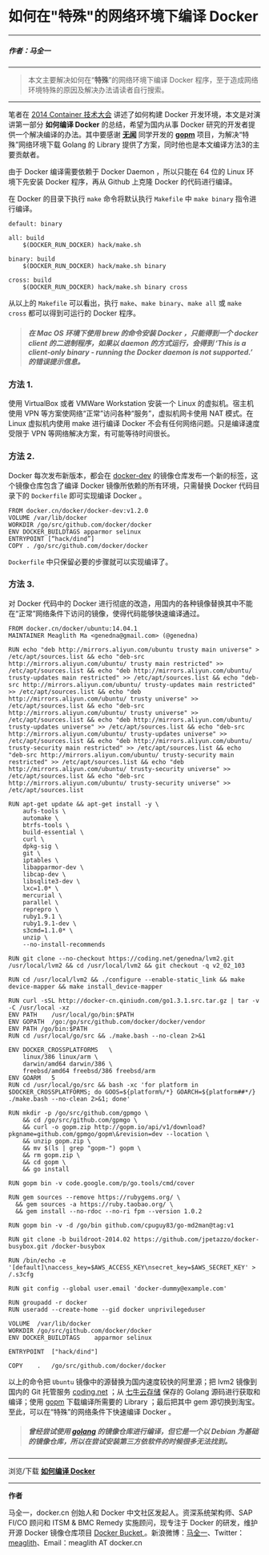 # 如何在"特殊"的网络环境下编译 Docker

---

##### 作者：马全一

---

> 本文主要解决如何在“**特殊**”的网络环境下编译 Docker 程序，至于造成网络环境特殊的原因及解决办法请读者自行搜索。

---

笔者在 [2014 Container 技术大会](http://con2.csdn.net) 讲述了如何构建 Docker 开发环境，本文是对演讲第一部分 **如何编译 Docker** 的总结，希望为国内从事 Docker 研究的开发者提供一个解决编译的办法。其中要感谢 **[无闻](http://www.weibo.com/Obahua)** 同学开发的  **[gopm](http://gopm.io)** 项目，为解决“特殊”网络环境下载 Golang 的 Library 提供了方案，同时他也是本文编译方法3的主要贡献者。

由于 Docker 编译需要依赖于 Docker Daemon ，所以只能在 64 位的 Linux 环境下先安装 Docker 程序，再从 Github 上克隆 Docker 的代码进行编译。

在 Docker 的目录下执行 `make` 命令将默认执行 `Makefile` 中 `make binary` 指令进行编译。

```
default: binary

all: build
	$(DOCKER_RUN_DOCKER) hack/make.sh

binary: build
	$(DOCKER_RUN_DOCKER) hack/make.sh binary

cross: build
	$(DOCKER_RUN_DOCKER) hack/make.sh binary cross
```

从以上的 `Makefile` 可以看出，执行 `make`、`make binary`、`make all` 或 `make cross` 都可以得到可运行的 Docker 程序。


> ##### 在 Mac OS 环境下使用 brew 的命令安装 Docker ，只能得到一个 docker client 的二进制程序，如果以 daemon 的方式运行，会得到 ‘This is a client-only binary - running the Docker daemon is not supported.’ 的错误提示信息。

### 方法 1.

使用 VirtualBox 或者 VMWare Workstation 安装一个 Linux 的虚拟机。宿主机使用 VPN 等方案使网络“正常”访问各种“服务”，虚拟机网卡使用 NAT 模式。在 Linux 虚拟机内使用 make 进行编译 Docker 不会有任何网络问题。只是编译速度受限于 VPN 等网络解决方案，有可能等待时间很长。

### 方法 2.

Docker 每次发布新版本，都会在 [docker-dev](https://docker.cn/docker/docker-dev) 的镜像仓库发布一个新的标签，这个镜像仓库包含了编译 Docker 镜像所依赖的所有环境，只需替换 Docker 代码目录下的 `Dockerfile` 即可实现编译 Docker 。

```
FROM docker.cn/docker/docker-dev:v1.2.0
VOLUME /var/lib/docker
WORKDIR /go/src/github.com/docker/docker
ENV DOCKER_BUILDTAGS apparmor selinux
ENTRYPOINT [“hack/dind”]
COPY . /go/src/github.com/docker/docker
```

`Dockerfile` 中只保留必要的步骤就可以实现编译了。

### 方法 3.

对 Docker 代码中的 Docker 进行彻底的改造，用国内的各种镜像替换其中不能在“正常”网络条件下访问的镜像，使得代码能够快速编译通过。

```
FROM docker.cn/docker/ubuntu:14.04.1
MAINTAINER Meaglith Ma <genedna@gmail.com> (@genedna)

RUN echo "deb http://mirrors.aliyun.com/ubuntu trusty main universe" > /etc/apt/sources.list && echo "deb-src http://mirrors.aliyun.com/ubuntu/ trusty main restricted" >> /etc/apt/sources.list && echo "deb http://mirrors.aliyun.com/ubuntu/ trusty-updates main restricted" >> /etc/apt/sources.list && echo "deb-src http://mirrors.aliyun.com/ubuntu/ trusty-updates main restricted" >> /etc/apt/sources.list && echo "deb http://mirrors.aliyun.com/ubuntu/ trusty universe" >> /etc/apt/sources.list && echo "deb-src http://mirrors.aliyun.com/ubuntu/ trusty universe" >> /etc/apt/sources.list && echo "deb http://mirrors.aliyun.com/ubuntu/ trusty-updates universe" >> /etc/apt/sources.list && echo "deb-src http://mirrors.aliyun.com/ubuntu/ trusty-updates universe" >> /etc/apt/sources.list && echo "deb http://mirrors.aliyun.com/ubuntu/ trusty-security main restricted" >> /etc/apt/sources.list && echo "deb-src http://mirrors.aliyun.com/ubuntu/ trusty-security main restricted" >> /etc/apt/sources.list && echo "deb http://mirrors.aliyun.com/ubuntu/ trusty-security universe" >> /etc/apt/sources.list && echo "deb-src http://mirrors.aliyun.com/ubuntu/ trusty-security universe" >> /etc/apt/sources.list

RUN	apt-get update && apt-get install -y \
	aufs-tools \
	automake \
	btrfs-tools \
	build-essential \
	curl \
	dpkg-sig \
	git \
	iptables \
	libapparmor-dev \
	libcap-dev \
	libsqlite3-dev \
	lxc=1.0* \
	mercurial \
	parallel \
	reprepro \
	ruby1.9.1 \
	ruby1.9.1-dev \
	s3cmd=1.1.0* \
	unzip \
	--no-install-recommends

RUN	git clone --no-checkout https://coding.net/genedna/lvm2.git /usr/local/lvm2 && cd /usr/local/lvm2 && git checkout -q v2_02_103

RUN	cd /usr/local/lvm2 && ./configure --enable-static_link && make device-mapper && make install_device-mapper

RUN	curl -sSL http://docker-cn.qiniudn.com/go1.3.1.src.tar.gz | tar -v -C /usr/local -xz
ENV	PATH	/usr/local/go/bin:$PATH
ENV	GOPATH	/go:/go/src/github.com/docker/docker/vendor
ENV PATH /go/bin:$PATH
RUN	cd /usr/local/go/src && ./make.bash --no-clean 2>&1

ENV	DOCKER_CROSSPLATFORMS	\
	linux/386 linux/arm \
	darwin/amd64 darwin/386 \
	freebsd/amd64 freebsd/386 freebsd/arm
ENV	GOARM	5
RUN	cd /usr/local/go/src && bash -xc 'for platform in $DOCKER_CROSSPLATFORMS; do GOOS=${platform%/*} GOARCH=${platform##*/} ./make.bash --no-clean 2>&1; done'

RUN	mkdir -p /go/src/github.com/gpmgo \
	&& cd /go/src/github.com/gpmgo \
	&& curl -o gopm.zip http://gopm.io/api/v1/download?pkgname=github.com/gpmgo/gopm\&revision=dev --location \
	&& unzip gopm.zip \
	&& mv $(ls | grep "gopm-") gopm \
	&& rm gopm.zip \
	&& cd gopm \
	&& go install

RUN	gopm bin -v code.google.com/p/go.tools/cmd/cover

RUN gem sources --remove https://rubygems.org/ \
  && gem sources -a https://ruby.taobao.org/ \
  && gem install --no-rdoc --no-ri fpm --version 1.0.2

RUN	gopm bin -v -d /go/bin github.com/cpuguy83/go-md2man@tag:v1

RUN	git clone -b buildroot-2014.02 https://github.com/jpetazzo/docker-busybox.git /docker-busybox

RUN	/bin/echo -e '[default]\naccess_key=$AWS_ACCESS_KEY\nsecret_key=$AWS_SECRET_KEY' > /.s3cfg

RUN	git config --global user.email 'docker-dummy@example.com'

RUN groupadd -r docker
RUN useradd --create-home --gid docker unprivilegeduser

VOLUME	/var/lib/docker
WORKDIR	/go/src/github.com/docker/docker
ENV	DOCKER_BUILDTAGS	apparmor selinux

ENTRYPOINT	["hack/dind"]

COPY	.	/go/src/github.com/docker/docker
```

以上的命令把 `Ubuntu` 镜像中的源替换为国内速度较快的阿里源；把 lvm2 镜像到国内的 Git 托管服务 [coding.net](https://coding.net) ；从 [七牛云存储](http://www.qiniu.com) 保存的 Golang 源码进行获取和编译；使用 [gopm](http://gopm.io) 下载编译所需要的 Library ；最后把其中 gem 源切换到淘宝。至此，可以在“特殊”的网络条件下快速编译 Docker 。

> ##### 曾经尝试使用 [golang](https://docker.cn/docker/golang) 的镜像仓库进行编译，但它是一个以 Debian 为基础的镜像仓库，所以在尝试安装第三方依软件的时候很多无法找到。

---

浏览/下载 [**如何编译 Docker**](http://resource.docker.cn/develop-docker-container-conference.pptx) 

---

**作者**

马全一，docker.cn 创始人和 Docker 中文社区发起人。资深系统架构师、SAP FI/CO 顾问和 ITSM & BMC Remedy 实施顾问，现专注于 Docker 的研发，维护开源 Docker  镜像仓库项目 [Docker  Bucket ](https://github.com/dockercn/docker-bucket)。新浪微博：[马全一](https://weibo.com/genedna)、Twitter：[meaglith](https://twitter.com/genedna)、Email：meaglith AT docker.cn
